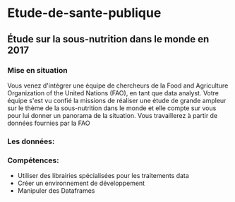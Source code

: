 # Etude-de-sante-publique
## Étude sur la sous-nutrition dans le monde en 2017 ##

### Mise en situation
Vous venez d'intégrer une équipe de chercheurs de la Food and Agriculture Organization of the United Nations (FAO), en tant que data analyst. Votre équipe s'est vu confié la missions de réaliser une étude de grande ampleur sur le thème de la sous-nutrition dans le monde et elle compte sur vous pour lui donner un panorama de la situation.
Vous travaillerez à partir de données fournies par la FAO

### Les données:

### Compétences:
* Utiliser des librairies spécialisées pour les traitements data
* Créer un environnement de développement
* Manipuler des Dataframes


